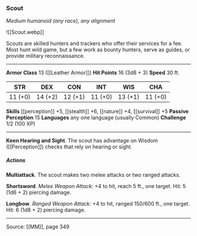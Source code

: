 ### Scout
_Medium humanoid (any race), any alignment_

![[Scout.webp]]

Scouts are skilled hunters and trackers who offer their services for a fee. Most hunt wild game, but a few work as bounty hunters, serve as guides, or provide military reconnaissance.





---

**Armor Class** 13 ([[Leather Armor]])
**Hit Points** 16 (3d8 + 3)
**Speed** 30 ft.

| STR     | DEX     | CON     | INT     | WIS     | CHA     |
|---------|---------|---------|---------|---------|---------|
| 11 (+0) | 14 (+2) | 12 (+1) | 11 (+0) | 13 (+1) | 11 (+0) |

**Skills** [[perception]] +5, [[stealth]] +6, [[nature]] +4, [[survival]] +5
**Passive Perception** 15
**Languages** any one language (usually Common)
**Challenge** 1/2 (100 XP)

---

**Keen Hearing and Sight**. The scout has advantage on Wisdom ([[Perception]]) checks that rely on hearing or sight.

##### Actions
**Multiattack**. The scout makes two melee attacks or two ranged attacks.

**Shortsword**. _Melee Weapon Attack:_ +4 to hit, reach 5 ft., one target. Hit: 5 (1d6 + 2) piercing damage.

**Longbow**. _Ranged Weapon Attack:_ +4 to hit, ranged 150/600 ft., one target. Hit: 6 (1d8 + 2) piercing damage.


---

Source: [[MM]], page 349